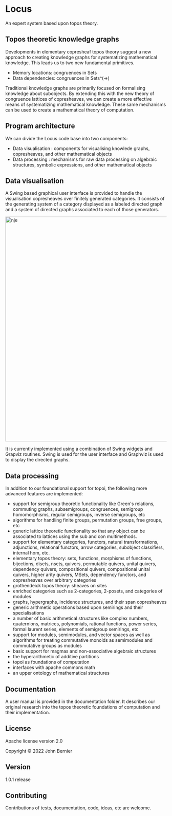 # Locus
An expert system based upon topos theory.

## Topos theoretic knowledge graphs
Developments in elementary copresheaf topos theory suggest a new approach to creating knowledge graphs for systematizing mathematical knowledge. This leads us to two new fundamental primitives.

- Memory locations: congruences in Sets
- Data dependencies: congruences in Sets^(->)

Traditional knowledge graphs are primarily focused on formalising knowledge about subobjects. By extending this with the new theory of congruence lattices of copresheaves, we can create a more effective means of systematizing mathematical knowledge. These same mechanisms can be used to create a mathematical theory of computation.

## Program architecture
We can divide the Locus code base into two components:

* Data visualisation : components for visualising knowlede graphs, copresheaves, and other mathematical objects
* Data processing : mechanisms for raw data processing on algebraic structures, symbolic expressions, and other mathematical objects

## Data visualisation
A Swing based graphical user interface is provided to handle the visualisation copresheaves over finitely generated categories. It consists of the generating system of a category displayed as a labeled directed graph and a system of directed graphs associated to each of those generators.

<img width="700" alt="nje" src="https://i.ibb.co/jVFZmV4/Copresheaf-viewer.png">

It is currently implemented using a combination of Swing widgets and Grapviz routines. Swing is used for the user interface and Graphviz is used to display the directed graphs. 

## Data processing
In addition to our foundational support for topoi, the following more advanced features are implemented:

* support for semigroup theoretic functionality like Green's relations, commuting graphs, subsemigroups, congruences, semigroup homomorphisms, regular semigroups, inverse semigroups, etc
* algorithms for handling finite groups, permutation groups, free groups, etc
* generic lattice theoretic functionality so that any object can be associated to lattices using the sub and con multimethods.
* support for elementary categories, functors, natural transformations, adjunctions, relational functors, arrow categories, subobject classifiers, internal hom, etc.
* elementary topos theory: sets, functions, morphisms of functions, bijections, disets, nsets, quivers, permutable quivers, unital quivers, dependency quivers, compositional quivers, compositional unital quivers, higher arity quivers, MSets, dependency functors, and copresheaves over arbitrary categories
* grothendeick topos theory: sheaves on sites 
* enriched categories such as 2-categories, 2-posets, and categories of modules
* graphs, hypergraphs, incidence structures, and their span copresheaves
* generic arithmetic operations based upon semirings and their specialisations
* a number of basic arithmetical structures like complex numbers, quaternions, matrices, polynomials, rational functions, power series, formal laurent series, elements of semigroup semirings, etc
* support for modules, semimodules, and vector spaces as well as algorithms for treating commutative monoids as semimodules and commutative groups as modules
* basic support for magmas and non-associative algebraic structures
* the hyperarithmetic of additive partitions
* topoi as foundations of computation
* interfaces with apache commons math 
* an upper ontology of mathematical structures

## Documentation 
A user manual is provided in the documentation folder. It describes our original research into the topos theoretic foundations of computation and their implementation.

## License
Apache license version 2.0

Copyright © 2022 John Bernier

## Version
1.0.1 release

## Contributing
Contributions of tests, documentation, code, ideas, etc are welcome.
